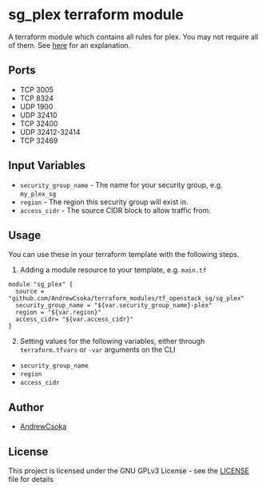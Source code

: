 # sg_plex terraform module

A terraform module which contains all rules for plex. You may not require all of them. See [here](https://support.plex.tv/hc/en-us/articles/201543147-What-network-ports-do-I-need-to-allow-through-my-firewall) for an explanation.

## Ports

- TCP 3005
- TCP 8324
- UDP 1900
- UDP 32410
- TCP 32400
- UDP 32412-32414
- TCP 32469

## Input Variables

- `security_group_name` - The name for your security group, e.g. `my_plex_sg`
- `region` - The region this security group will exist in.
- `access_cidr` - The source CIDR block to allow traffic from.

## Usage

You can use these in your terraform template with the following steps.

1. Adding a module resource to your template, e.g. `main.tf`

```
module "sg_plex" {
  source = "github.com/AndrewCsoka/terraform_modules/tf_openstack_sg/sg_plex"
  security_group_name = "${var.security_group_name}-plex"
  region = "${var.region}"
  access_cidr= "${var.access_cidr}"
}
```

2. Setting values for the following variables, either through `terraform.tfvars` or `-var` arguments on the CLI

 * `security_group_name`
 * `region`
 * `access_cidr`

## Author

* [AndrewCsoka](https://github.com/AndrewCsoka)

## License

This project is licensed under the GNU GPLv3 License - see the [LICENSE](LICENSE) file for details

